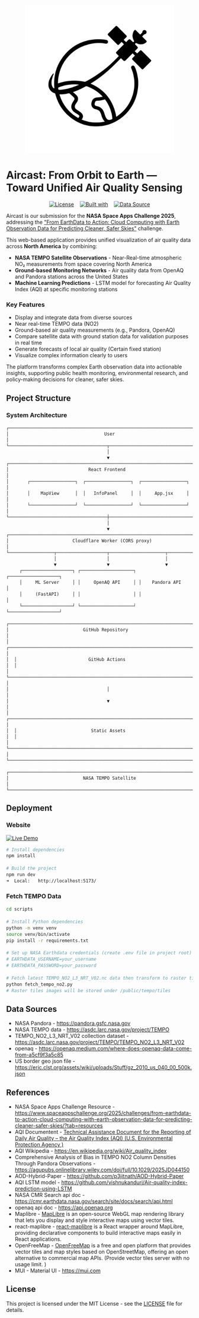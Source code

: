 <div align="center">
  <img src="image-3.png" alt="Aircast Logo" width="400"/>
</div>

# Aircast: From Orbit to Earth — Toward Unified Air Quality Sensing

<div align="center">
  
[![License](https://img.shields.io/badge/License-MIT-green?style=plastic-square)](LICENSE)
&nbsp;&nbsp;
[![Built with](https://img.shields.io/badge/Built%20with-Vite%20%2B%20React-61dafb?style=plastic-square&logo=react)](https://vitejs.dev/)
&nbsp;&nbsp;
[![Data Source](https://img.shields.io/badge/Data%20Source-NASA-orange?style=plastic-square)](https://www.spaceappschallenge.org/2025/challenges/from-earthdata-to-action-cloud-computing-with-earth-observation-data-for-predicting-cleaner-safer-skies/?tab=resources)

</div>

Aircast is our submission for the **NASA Space Apps Challenge 2025**, addressing the ["From EarthData to Action: Cloud Computing with Earth Observation Data for Predicting Cleaner, Safer Skies"](https://www.spaceappschallenge.org/2025/challenges/from-earthdata-to-action-cloud-computing-with-earth-observation-data-for-predicting-cleaner-safer-skies/) challenge.

This web-based application provides unified visualization of air quality data across **North America** by combining:

* **NASA TEMPO Satellite Observations** - Near-Real-time atmospheric NO₂ measurements from space covering North America
* **Ground-based Monitoring Networks** - Air quality data from OpenAQ and Pandora stations across the United States
* **Machine Learning Predictions** - LSTM model for forecasting Air Quality Index (AQI) at specific monitoring stations

### Key Features
- Display and integrate data from diverse sources
- Near real-time TEMPO data (NO2)
- Ground-based air quality measurements (e.g., Pandora, OpenAQ)
- Compare satellite data with ground station data for validation purposes in real time
- Generate forecasts of local air quality (Certain fixed station)
- Visualize complex information clearly to users

The platform transforms complex Earth observation data into actionable insights, supporting public health monitoring, environmental research, and policy-making decisions for cleaner, safer skies.


## Project Structure

### System Architecture

```
┌─────────────────────────────────────────────────────────────────────────────┐
│                                    User                                     │
└─────────────────────────────────────┬───────────────────────────────────────┘
                                      │
                                      ▼
┌─────────────────────────────────────────────────────────────────────────────┐
│                              React Frontend                                 │
│       ┌─────────────────┐  ┌─────────────────┐  ┌─────────────────┐         │
│       │    MapView      │  │   InfoPanel     │  │     App.jsx     │         │
│       └─────────────────┘  └─────────────────┘  └─────────────────┘         │
└─────────────────────────────────────┼───────────────────────────────────────┘
                                      │
                                      ▼
┌─────────────────────────────────────────────────────────────────────────────┐
│                        Cloudflare Worker (CORS proxy)                       │
└─────────────────┬───────────────────┬─────────────────────┬─────────────────┘
                  │                   │                     │
                  ▼                   ▼                     ▼
     ┌───────────────────┐ ┌────────────────────┐ ┌───────────────────┐
     │     ML Server     │ │     OpenAQ API     │ │    Pandora API    │
     │     (FastAPI)     │ │                    │ │                   │
     └───────────────────┘ └────────────────────┘ └───────────────────┘

┌──────────────────────────────────────────────────────────────────────────────┐
│                            GitHub Repository                                 │
│  ┌────────────────────────────────────────────────────────────────────────┐  │
│  │                           GitHub Actions                               │  │
│  └────────────────────────────────────────────────────────────────────────┘  │
│                                     │                                        │
│                                     ▼                                        │
│  ┌────────────────────────────────────────────────────────────────────────┐  │
│  │                            Static Assets                               │  │
│  └────────────────────────────────────────────────────────────────────────┘  │
└──────────────────────────────────────────────────────────────────────────────┘

┌──────────────────────────────────────────────────────────────────────────────┐
│                            NASA TEMPO Satellite                              │
└──────────────────────────────────────────────────────────────────────────────┘
```

## Deployment

### Website 
[![Live Demo](https://img.shields.io/badge/Live%20Demo-Visit%20Site-blue?style=flat-square&logo=github)](https://68332.github.io/Aircast/)

```bash
# Install dependencies
npm install

# Build the project
npm run dev
➜  Local:   http://localhost:5173/
```

### Fetch TEMPO Data

```bash
cd scripts

# Install Python dependencies
python -m venv venv
source venv/bin/activate
pip install -r requirements.txt

# Set up NASA Earthdata credentials (create .env file in project root)
# EARTHDATA_USERNAME=your_username
# EARTHDATA_PASSWORD=your_password

# Fetch latest TEMPO_NO2_L3_NRT_V02.nc data then transform to raster tiles format to display on the map
python fetch_tempo_no2.py
# Raster tiles images will be stored under /public/tempo/tiles
```
## Data Sources
* NASA Pandora - https://pandora.gsfc.nasa.gov
* NASA TEMPO data - https://asdc.larc.nasa.gov/project/TEMPO
* TEMPO_NO2_L3_NRT_V02 collection dataset - https://asdc.larc.nasa.gov/project/TEMPO/TEMPO_NO2_L3_NRT_V02
* openaq - https://openaq.medium.com/where-does-openaq-data-come-from-a5cf9f3a5c85
* US border geo json file - https://eric.clst.org/assets/wiki/uploads/Stuff/gz_2010_us_040_00_500k.json

## References
* NASA Space Apps Challenge Resource - https://www.spaceappschallenge.org/2025/challenges/from-earthdata-to-action-cloud-computing-with-earth-observation-data-for-predicting-cleaner-safer-skies/?tab=resources
* AQI Documentent - [Technical Assistance Document for the Reporting of Daily Air Quality – the Air Quality Index (AQI) (U.S. Environmental Protection Agency )](https://document.airnow.gov/technical-assistance-document-for-the-reporting-of-daily-air-quailty.pdf)
* AQI Wikipedia - https://en.wikipedia.org/wiki/Air_quality_index
* Comprehensive Analysis of Bias in TEMPO NO2 Column Densities Through Pandora Observations - https://agupubs.onlinelibrary.wiley.com/doi/full/10.1029/2025JD044150
* AOD-Hybrid-Paper - https://github.com/p3jitnath/AOD-Hybrid-Paper
* AQI LSTM model - https://github.com/vishnukanduri/Air-quality-index-prediction-using-LSTM
* NASA CMR Search api doc - https://cmr.earthdata.nasa.gov/search/site/docs/search/api.html
* openaq api doc - https://api.openaq.org
* Maplibre - [MapLibre](https://maplibre.org) is an open-source WebGL map rendering library that lets you display and style interactive maps using vector tiles.
* react-maplibre - [react-maplibre](https://visgl.github.io/react-maplibre/docs/get-started) is a React wrapper around MapLibre, providing declarative components to build interactive maps easily in React applications.
* OpenFreeMap - [OpenFreeMap](https://openfreemap.org) is a free and open platform that provides vector tiles and map styles based on OpenStreetMap, offering an open alternative to commercial map APIs. (Provide vector tiles server with no usage limit. )
* MUI - Material UI - https://mui.com

## License

This project is licensed under the MIT License - see the [LICENSE](LICENSE) file for details.